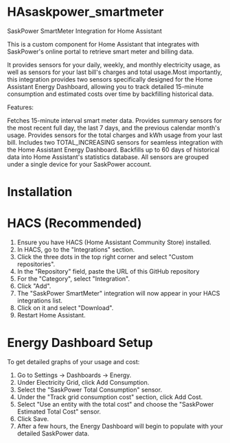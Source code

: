 # HAsaskpower_smartmeter

SaskPower SmartMeter Integration for Home Assistant

This is a custom component for Home Assistant that integrates with SaskPower's online portal to retrieve smart meter and billing data. 

It provides sensors for your daily, weekly, and monthly electricity usage, as well as sensors for your last bill's charges and total usage.Most importantly, this integration provides two sensors specifically designed for the Home Assistant Energy Dashboard, allowing you to track detailed 15-minute consumption and estimated costs over time by backfilling historical data.

Features:

Fetches 15-minute interval smart meter data.
Provides summary sensors for the most recent full day, the last 7 days, and the previous calendar month's usage.
Provides sensors for the total charges and kWh usage from your last bill.
Includes two TOTAL_INCREASING sensors for seamless integration with the Home Assistant Energy Dashboard.
Backfills up to 60 days of historical data into Home Assistant's statistics database.
All sensors are grouped under a single device for your SaskPower account.

# Installation

# HACS (Recommended)

1. Ensure you have HACS (Home Assistant Community Store) installed.
2. In HACS, go to the "Integrations" section.
3. Click the three dots in the top right corner and select "Custom repositories".
4. In the "Repository" field, paste the URL of this GitHub repository
5. For the "Category", select "Integration".
6. Click "Add".
7. The "SaskPower SmartMeter" integration will now appear in your HACS integrations list. 
8. Click on it and select "Download".
9. Restart Home Assistant.


# Energy Dashboard Setup

To get detailed graphs of your usage and cost:
1. Go to Settings -> Dashboards -> Energy.
2. Under Electricity Grid, click Add Consumption.
3. Select the "SaskPower Total Consumption" sensor.
4. Under the "Track grid consumption cost" section, click Add Cost.
5. Select "Use an entity with the total cost" and choose the "SaskPower Estimated Total Cost" sensor.
6. Click Save.
7. After a few hours, the Energy Dashboard will begin to populate with your detailed SaskPower data.
